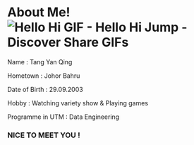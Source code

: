 # About Me!![Hello Hi GIF - Hello Hi Jump - Discover   Share GIFs](https://user-images.githubusercontent.com/128120717/226807628-da82e3df-ecd9-4c5e-9905-478f45536fe3.gif)

Name : Tang Yan Qing

Hometown : Johor Bahru

Date of Birth : 29.09.2003

Hobby : Watching variety show & Playing games

Programme in UTM : Data Engineering

### NICE TO MEET YOU ! 

